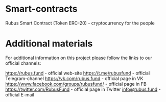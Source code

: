 # Smart-contracts
Rubus Smart Contract (Token ERC-20) - cryptocurrency for the people





# Additional materials

For additional information on this project please follow the links to our official channels:

https://rubus.fund - official web-site
https://t.me/rubusfund - official Telegram-channel
https://vk.com/rubus.fund - official page in VK
https://www.facebook.com/groups/rubusfund/ - official page in FB
https://twitter.com/RubusFund - official page in Twitter
info@rubus.fund - official E-mail
